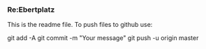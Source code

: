 ### Re:Ebertplatz
This is the readme file.
To push files to github use:

git add -A
git commit -m "Your message"
git push -u origin master